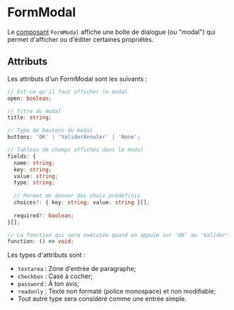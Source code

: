 # FormModal

Le [composant](composants.md) `FormModal` affiche une boîte de dialogue (ou "modal") qui permet d'afficher ou d'éditer certaines propriétés.

## Attributs

Les attributs d'un FormModal sont les suivants :

```typescript
// Est-ce qu'il faut afficher le modal
open: boolean;

// Titre du modal
title: string;

// Type de boutons du modal
buttons: 'OK' | 'ValiderAnnuler' | 'None';

// Tableau de champs affichés dans le modal
fields: {
  name: string;
  key: string;
  value: string;
  type: string;
  
  // Permet de donner des choix prédéfinis
  choices?: { key: string; value: string }[];
  
  required?: boolean;
}[];

// La fonction qui sera exécutée quand on appuie sur 'OK' ou 'Valider'
function: () => void;
```

Les types d'attributs sont :
- `textarea` : Zone d'entrée de paragraphe;
- `checkbox` : Case à cocher;
- `password` : À ton avis;
- `readonly` : Texte non formaté (police monospace) et non modifiable;
- Tout autre type sera considéré comme une entrée simple.